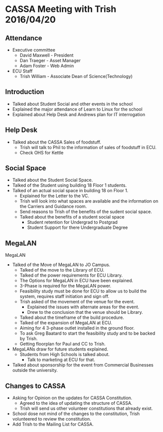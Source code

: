 CASSA Meeting with Trish 2016/04/20
===================================
Attendance 
----------
* Executive committee 
    + David Maxwell - President
    + Dan Traeger - Asset Manager
    + Adam Foster - Web Admin
* ECU Staff
    + Trish William - Associate Dean of Science(Technology)

Introduction
------------
* Talked about Student Social and other events in the school
* Explained the major attendance of Learn to Linux for the school
* Explained about Help Desk and Andrews plan for IT interrogation

Help Desk
---------
* Talked about the CASSA Sales of foodstuff.
    + Trish will talk to Phil to the information of sales of foodstuff in ECU.
    + Check OHS for Kettle


Social Space
------------
* Talked about the Student Social Space.
* Talked of the Student using building 18 Floor 1 students.
* Talked of an actual social space in building 18 on Floor 1.
    + Explained for the Letter to the VC.
    + Trish will look into what spaces are available and the information on the Carriers and Guidance room.
    + Send reasons to Trish of the benefits of the sudent social space.
    + Talked about the benefits of a student social space
        - Student retention for Undergrad to Postgrad
        - Student Support for there Undergraduate Degree

MegaLAN
-------
MegaLAN
* Talked of the Move of MegaLAN to JO Campus.
    + Talked of the move to the Library of ECU.
    + Talked of the power requirements for ECU Library.
    + The Options for MegaLAN in ECU have been explained.
    + 3-Phase is required for the MegaLAN power.
    + Feasibility study must be done for ECU to allow us to build the system, requires staff initiation and sign off.
    + Trish asked of the movement of the venue for the event.
        - Explained the issues with alternate areas for the event.
        - Drew to the conclusion that the venue should be Library.
	+ Talked about the timeframe of the build procedure.
	+ Talked of the expansion of MegaLAN at ECU.
	+ Aiming for 4 3-phase outlet installed in the ground floor.
	+ To ask Greg Baatard to start the feasibility study and to be backed by Trish.
	+ Getting floorplan for Paul and CC to Trish.
* MegaLANs draw for future students explained.
    + Students from High Schools is talked about.
        - Talk to marketing at ECU for that.
* Talked about sponsorship for the event from Commercial Businesses outside the university.

Changes to CASSA
----------------
* Asking for Opinion on the updates for CASSA Constitution.
    + Agreed to the idea of updating the structure of CASSA.
    + Trish will send us other volunteer constitutions that already exist.
* School dose not mind of the changes to the constitution, Trish volunteered to review the constitution.	
* Add Trish to the Mailing List for CASSA.

